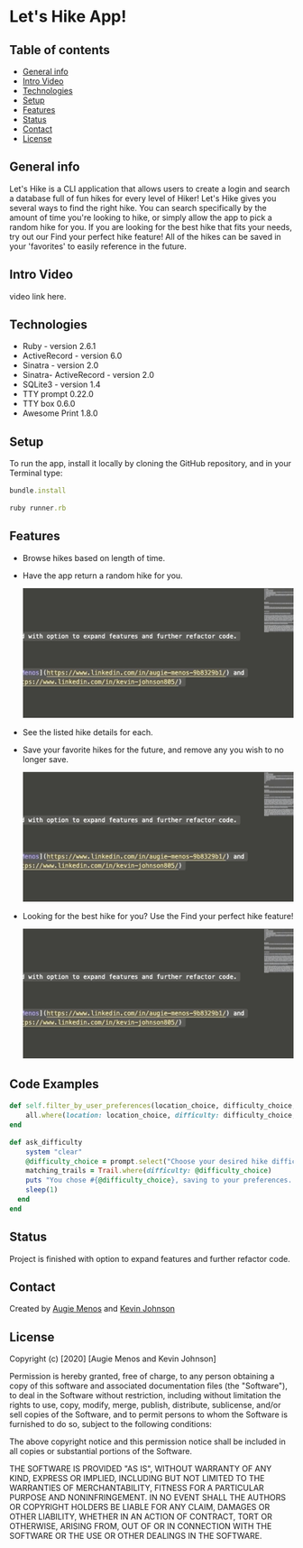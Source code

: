 # Let's Hike App!


## Table of contents
* [General info](#general-info)
* [Intro Video](#intro-video)
* [Technologies](#technologies)
* [Setup](#setup)
* [Features](#features)
* [Status](#status)
* [Contact](#contact)
* [License](#license)


## General info
Let's Hike is a CLI application that allows users to create a login and search a database full of fun hikes for every level of Hiker! Let's Hike gives you several ways to find the right hike. You can search specifically by the amount of time you're looking to hike, 
or simply allow the app to pick a random hike for you. If you are looking for the best hike that fits your needs, try out our Find your perfect hike feature! All of the hikes can be saved in your 'favorites' to easily reference in the future.


## Intro Video

video link here. 

## Technologies
* Ruby - version 2.6.1
* ActiveRecord - version 6.0
* Sinatra - version 2.0
* Sinatra- ActiveRecord - version 2.0
* SQLite3 - version 1.4
* TTY prompt 0.22.0
* TTY box 0.6.0
* Awesome Print 1.8.0



## Setup
To run the app, install it locally by cloning the GitHub repository, and in your Terminal type:
```ruby
bundle.install
```
```ruby
ruby runner.rb
``` 

## Features
* Browse hikes based on length of time.
* Have the app return a random hike for you.
     

     ![random hike gif](app/media/randomhike.gif)


* See the listed hike details for each.
* Save your favorite hikes for the future, and remove any you wish to no    
  longer save.
    
    ![favorite hike gif](app/media/favoritehikes.gif)

* Looking for the best hike for you? Use the Find your perfect hike feature! 
      

    ![perfect hike gif](app/media/perfecthike.gif)


## Code Examples
``` ruby
def self.filter_by_user_preferences(location_choice, difficulty_choice,     pet_choice, water_choice)
    all.where(location: location_choice, difficulty: difficulty_choice, pets_allowed: pet_choice, has_water: water_choice)
end
```

``` ruby
def ask_difficulty
    system "clear"
    @difficulty_choice = prompt.select("Choose your desired hike difficulty", %w(Easy Medium Hard))
    matching_trails = Trail.where(difficulty: @difficulty_choice)
    puts "You chose #{@difficulty_choice}, saving to your preferences.."
    sleep(1)
  end 
end
```


## Status
Project is finished with option to expand features and further refactor code.


## Contact
Created by [Augie Menos](https://www.linkedin.com/in/augie-menos-9b8329b1/) and [Kevin Johnson](https://www.linkedin.com/in/kevin-johnson805/)


## License

Copyright (c) [2020] [Augie Menos and Kevin Johnson]

Permission is hereby granted, free of charge, to any person obtaining a copy
of this software and associated documentation files (the "Software"), to deal
in the Software without restriction, including without limitation the rights
to use, copy, modify, merge, publish, distribute, sublicense, and/or sell
copies of the Software, and to permit persons to whom the Software is
furnished to do so, subject to the following conditions:

The above copyright notice and this permission notice shall be included in all
copies or substantial portions of the Software.

THE SOFTWARE IS PROVIDED "AS IS", WITHOUT WARRANTY OF ANY KIND, EXPRESS OR
IMPLIED, INCLUDING BUT NOT LIMITED TO THE WARRANTIES OF MERCHANTABILITY,
FITNESS FOR A PARTICULAR PURPOSE AND NONINFRINGEMENT. IN NO EVENT SHALL THE
AUTHORS OR COPYRIGHT HOLDERS BE LIABLE FOR ANY CLAIM, DAMAGES OR OTHER
LIABILITY, WHETHER IN AN ACTION OF CONTRACT, TORT OR OTHERWISE, ARISING FROM,
OUT OF OR IN CONNECTION WITH THE SOFTWARE OR THE USE OR OTHER DEALINGS IN THE
SOFTWARE.
